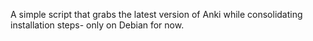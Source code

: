A simple script that grabs the latest version of Anki while consolidating installation steps- only on Debian for now.
